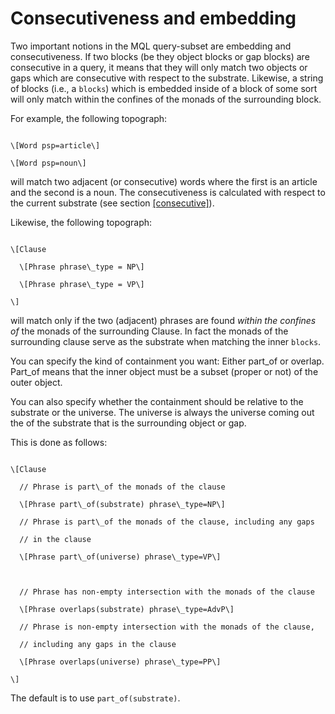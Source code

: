 # Consecutiveness and embedding

Two important notions in the MQL query-subset are embedding and
consecutiveness. If two blocks (be they object blocks or gap blocks) are
consecutive in a query, it means that they will only match two objects
or gaps which are consecutive with respect to the substrate. Likewise, a
string of blocks (i.e., a `blocks`) which is embedded inside of a block
of some sort will only match within the confines of the monads of the
surrounding block.

For example, the following topograph:

```

\[Word psp=article\]

\[Word psp=noun\]

```

will match two adjacent (or consecutive) words where the first is an
article and the second is a noun. The consecutiveness is calculated with
respect to the current substrate (see section
[\[consecutive\]](#consecutive)).

Likewise, the following topograph:

```

\[Clause

  \[Phrase phrase\_type = NP\]

  \[Phrase phrase\_type = VP\]

\]

```

will match only if the two (adjacent) phrases are found *within the
confines of* the monads of the surrounding Clause. In fact the monads of
the surrounding clause serve as the substrate when matching the inner
`blocks`.

You can specify the kind of containment you want: Either part\_of or
overlap. Part\_of means that the inner object must be a subset (proper
or not) of the outer object.

You can also specify whether the containment should be relative to the
substrate or the universe. The universe is always the universe coming
out the of the substrate that is the surrounding object or gap.

This is done as
follows:

```

\[Clause

  // Phrase is part\_of the monads of the clause

  \[Phrase part\_of(substrate) phrase\_type=NP\]

  // Phrase is part\_of the monads of the clause, including any gaps

  // in the clause

  \[Phrase part\_of(universe) phrase\_type=VP\]

  

  // Phrase has non-empty intersection with the monads of the clause

  \[Phrase overlaps(substrate) phrase\_type=AdvP\]

  // Phrase is non-empty intersection with the monads of the clause, 

  // including any gaps in the clause

  \[Phrase overlaps(universe) phrase\_type=PP\]

\]

```

The default is to use `part_of(substrate)`.
